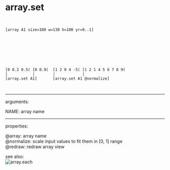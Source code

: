# array.set

```


[array A1 size=100 w=130 h=100 yr=0..1]








[0 0.2 0.5( [0 0.9(  [1 2 0 4 -5( [1 2 1 4 5 6 7 8 9(
|           |        |            |
[array.set A1]       [array.set A1 @normalize]

            
```
---
arguments:

NAME: array name<br>

---
properties:

@array: array name<br>
@normalize: scale input values to fit them in [0, 1]
            range<br>
@redraw: redraw array view<br>

see also:<br>
![array.each]("img/object_array.each.png")
